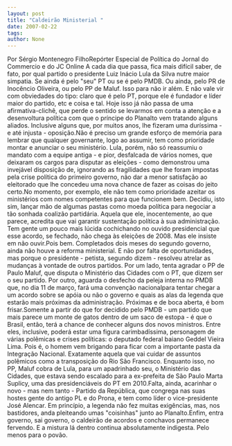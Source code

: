 ```yaml
---
layout: post
title: "Caldeirão Ministerial "
date: 2007-02-22
tags: 
author: None
---
```

Por Sérgio Montenegro FilhoRepórter Especial de Política do Jornal do Commercio e do JC Online
A cada dia que passa, fica mais difícil saber, de fato, por qual partido o presidente Luiz Inácio Lula da Silva nutre maior simpatia. Se ainda é pelo \"seu\" PT ou se é pelo PMDB. Ou ainda, pelo PR de Inocêncio Oliveira, ou pelo PP de Maluf. Isso para não ir além. E não vale vir com obviedades do tipo: claro que é pelo PT, porque ele é fundador e líder maior do partido, etc e coisa e tal. Hoje isso já não passa de uma afirmativa-clichê, que perde o sentido se levarmos em conta a atenção e a desenvoltura política com que o príncipe do Planalto vem tratando alguns aliados. Inclusive alguns que, por muitos anos, lhe fizeram uma duríssima - e até injusta - oposição.Não é preciso um grande esforço de memória para lembrar que qualquer governante, logo ao assumir, tem como prioridade montar e anunciar o seu ministério. Lula, porém, não só reassumiu o mandato com a equipe antiga - e pior, desfalcada de vários nomes, que deixaram os cargos para disputar as eleições - como demonstrou uma invejável disposição de, ignorando as fragilidades que lhe foram impostas pela crise política do primeiro governo, não dar a menor satisfação ao eleitorado que lhe concedeu uma nova chance de fazer as coisas do jeito certo.No momento, por exemplo, ele não tem como prioridade azeitar os ministérios com nomes competentes para que funcionem bem. Decidiu, isto sim, lançar mão de algumas pastas como moeda política para negociar a tão sonhada coalizão partidária. Aquela que ele, inocentemente, ao que parece, acredita que vai garantir sustentação política à sua administração. Tem gente um pouco mais lúcida cochichando no ouvido presidencial que esse acordo, se fechado, não chega às eleições de 2008. Mas ele insiste em não ouvir.Pois bem. Completados dois meses do segundo governo, ainda não houve a reforma ministerial. E não por falta de oportunidades, mas porque o presidente - petista, segundo dizem - resolveu atrelar as mudanças à vontade de outros partidos. Por um lado, tenta agradar o PP de Paulo Maluf, que disputa o Ministério das Cidades com o PT, que dizem ser o seu partido. Por outro, aguarda o desfecho da peleja interna no PMDB que, no dia 11 de março, fará uma convenção nacionalpara tentar chegar a um acordo sobre se apóia ou não o governo e quais as alas da legenda que estarão mais próximas da administração. Próximas e de boca aberta, é bom frisar.Somente a partir do que for decidido pelo PMDB - um partido que mais parece um monte de gatos dentro de um saco de estopa - é que o Brasil, então, terá a chance de conhecer alguns dos novos ministros. Entre eles, inclusive, poderá estar uma figura carimbadíssima, personagem de várias polêmicas e crises políticas: o deputado federal baiano Geddel Vieira Lima. Pois é, o homem vem brigando para ficar com a importante pasta da Integração Nacional. Exatamente aquela que vai cuidar de assuntos polêmicos como a transposição do Rio São Francisco. Enquanto isso, no PP, Maluf cobra de Lula, para um apadrinhado seu, o Ministério das Cidades, que estava sendo escalado para a ex-prefeita de São Paulo Marta Suplicy, uma das presidenciáveis do PT em 2010.Falta, ainda, acarinhar o novo - mas nem tanto - Partido da República, que congrega nas suas hostes gente do antigo PL e do Prona, e tem como líder o vice-presidente José Alencar. Em princípio, a legenda não fez muitas exigências, mas, nos bastidores, anda pleiteando umas \"coisinhas\" junto ao Planalto.Enfim, entra governo, sai governo, o caldeirão de acordos e conchavos permanece fervendo. E a mistura lá dentro continua absolutamente indigesta. Pelo menos para o povão. 